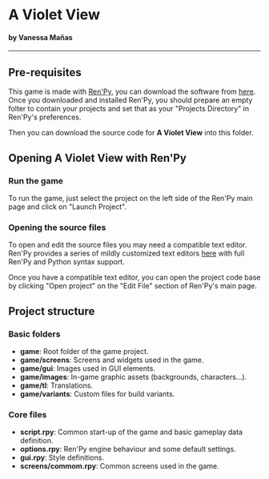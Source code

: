 # A Violet View
#### by Vanessa Mañas
___

## Pre-requisites

This game is made with [Ren'Py](https://www.renpy.org/), you can download the software from [here](https://www.renpy.org/latest.html).
Once you downloaded and installed Ren'Py, you should prepare an empty folter to contain your projects and set that as your "Projects Directory" in Ren'Py's preferences. 

Then you can download the source code for **A Violet View** into this folder.

## Opening **A Violet View** with Ren'Py

### Run the game

To run the game, just select the project on the left side of the Ren'Py main page and click on "Launch Project".

### Opening the source files

To open and edit the source files you may need a compatible text editor. Ren'Py provides a series of mildly customized text editors [here](https://www.renpy.org/latest.html) with full Ren'Py and Python syntax support.

Once you have a compatible text editor, you can open the project code base by clicking "Open project" on the "Edit File" section of Ren'Py's main page.

## Project structure

### Basic folders
- **game**: Root folder of the game project.
- **game/screens**: Screens and widgets used in the game.
- **game/gui**: Images used in GUI elements.
- **game/images**: In-game graphic assets (backgrounds, characters...).
- **game/tl**: Translations.
- **game/variants**: Custom files for build variants.

### Core files
- **script.rpy**: Common start-up of the game and basic gameplay data definition.
- **options.rpy**: Ren'Py engine behaviour and some default settings.
- **gui.rpy**: Style definitions.
- **screens/commom.rpy**: Common screens used in the game.

